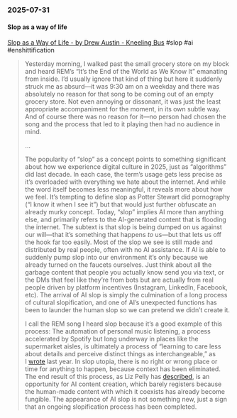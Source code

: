 ### 2025-07-31
#### Slop as a way of life
[Slop as a Way of Life - by Drew Austin - Kneeling Bus](https://kneelingbus.substack.com/p/slop-as-a-way-of-life) #slop #ai #enshittification 

> Yesterday morning, I walked past the small grocery store on my block and heard REM’s “It’s the End of the World as We Know It” emanating from inside. I’d usually ignore that kind of thing but here it suddenly struck me as absurd—it was 9:30 am on a weekday and there was absolutely no reason for that song to be coming out of an empty grocery store. Not even annoying or dissonant, it was just the least appropriate accompaniment for the moment, in its own subtle way. And of course there was no reason for it—no person had chosen the song and the process that led to it playing then had no audience in mind.
> 
> …
> 
> The popularity of “slop” as a concept points to something significant about how we experience digital culture in 2025, just as “algorithms” did last decade. In each case, the term’s usage gets less precise as it’s overloaded with everything we hate about the internet. And while the word itself becomes less meaningful, it reveals more about how we feel. It’s tempting to define slop as Potter Stewart did pornography (“I know it when I see it”) but that would just further obfuscate an already murky concept. Today, “slop” implies AI more than anything else, and primarily refers to the AI-generated content that is flooding the internet. The subtext is that slop is being dumped on us against our will—that it’s something that happens _to_ us—but that lets us off the hook far too easily. Most of the slop we see is still made and distributed by real people, often with no AI assistance. If AI is able to suddenly pump slop into our environment it’s only because we already turned on the faucets ourselves. Just think about all the garbage content that people you actually know send you via text, or the DMs that feel like they’re from bots but are actually from real people driven by platform incentives (Instagram, LinkedIn, Facebook, etc). The arrival of AI slop is simply the culmination of a long process of cultural slopification, and one of AI’s unexpected functions has been to launder the human slop so we can pretend we didn’t create it.
>
> I call the REM song I heard slop because it’s a good example of this process: The automation of personal music listening, a process accelerated by Spotify but long underway in places like the supermarket aisles, is ultimately a process of “learning to care less about details and perceive distinct things as interchangeable,” as I [wrote](https://kneelingbus.substack.com/p/slopify-wrapped) last year. In slop utopia, there is no right or wrong place or time for anything to happen, because context has been eliminated. The end result of this process, as Liz Pelly has [described](https://harpers.org/archive/2025/01/the-ghosts-in-the-machine-liz-pelly-spotify-musicians/), is an opportunity for AI content creation, which barely registers because the human-made content with which it coexists has already become fungible. The appearance of AI slop is not something new, just a sign that an ongoing slopification process has been completed.

